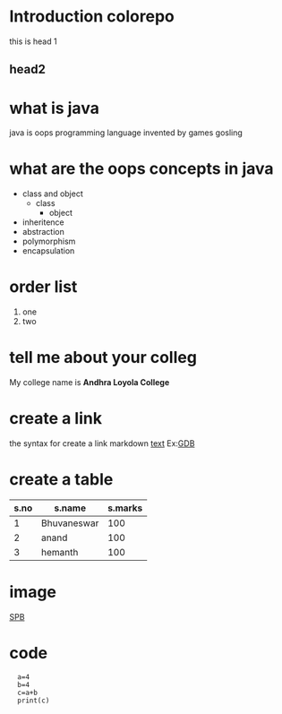 # Introduction colorepo
 this is head 1
## head2
# what is java
java is oops programming language invented by games gosling
# what are the oops concepts in java
* class and object
  * class
    * object
* inheritence
* abstraction
* polymorphism
* encapsulation

# order list
1. one
2. two

# tell me about your colleg
My college name is **Andhra Loyola College**
# create a link
the syntax for create a link markdown [text](url)
Ex:[GDB](https://www.onlinegdb.com/#)
# create a table
s.no|s.name|s.marks
--|---------|--------
1|Bhuvaneswar| 100
2|anand|100
3|hemanth|100
# image 
[SPB](https://www.google.com/imgres?imgurl=https%3A%2F%2Fstatic.toiimg.com%2Fphoto%2F76178234.cms&imgrefurl=https%3A%2F%2Ftimesofindia.indiatimes.com%2Fentertainment%2Ftamil%2Fmovies%2Fnews%2Fhappy-birthday-sp-balasubramaniam-five-interesting-unknown-facts-about-the-fabulous-singer%2Fphotostory%2F76177996.cms&tbnid=eudOijbVGpYZLM&vet=12ahUKEwin07K86cruAhVQcX0KHRyeALQQMygDegUIARCwAQ..i&docid=GHqTm1BFFRfPsM&w=1200&h=900&q=spb%20images&hl=en&ved=2ahUKEwin07K86cruAhVQcX0KHRyeALQQMygDegUIARCwAQ)
# code
      a=4
      b=4
      c=a+b
      print(c)
 
